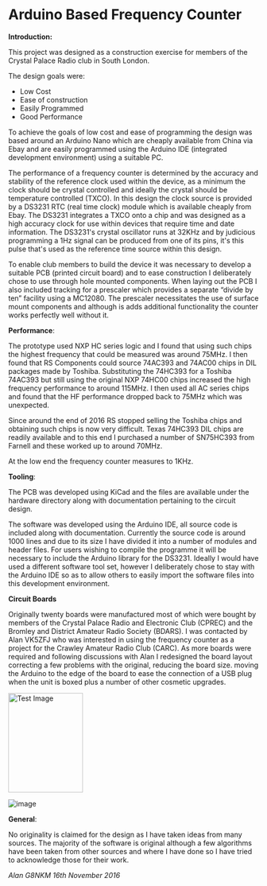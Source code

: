 # Arduino Based Frequency Counter

**Introduction:**

This project was designed as a construction exercise for members of the Crystal Palace Radio club in South London.



The design goals were:

- Low Cost
- Ease of construction
- Easily Programmed
- Good Performance

To achieve the goals of low cost and ease of programming the design was based around an Arduino Nano which are cheaply available from China via Ebay and are easily programmed using the Arduino IDE (integrated development environment) using a suitable PC.

The performance of a frequency counter is determined by the accuracy and stability of the reference clock used within the device, as a minimum the clock should be crystal controlled and ideally the crystal should be temperature controlled (TXCO). In this design the clock source is provided by a DS3231 RTC (real time clock) module which is available cheaply from Ebay. The DS3231 integrates a TXCO onto a chip and was designed as a high accuracy clock for use within devices that require time and date information. The DS3231's crystal oscillator runs at 32KHz and by judicious programming a 1Hz signal can be produced from one of its pins, it's this pulse that's used as the reference time source within this design.

To enable club members to build the device it was necessary to develop a suitable PCB (printed circuit board) and to ease construction I deliberately chose to use through hole mounted components. When laying out the PCB I also included tracking for a prescaler which provides a separate “divide by ten” facility using a MC12080. The prescaler necessitates the use of surface mount components and although is adds additional functionality the counter works perfectly well without it.

**Performance**:

The prototype used NXP HC series logic and I found that using such chips the highest frequency that could be measured was around 75MHz. I then found that RS Components could source 74AC393 and 74AC00 chips in DIL packages made by Toshiba. Substituting the 74HC393 for a Toshiba 74AC393 but still using the original NXP 74HC00 chips increased the high frequency performance to around 115MHz. I then used all AC series chips and found that the HF performance dropped back to 75MHz which was unexpected.

Since around the end of 2016 RS stopped selling the Toshiba chips and obtaining such chips is now very difficult.  Texas 74HC393 DIL chips are readily available and to this end I purchased a number of SN75HC393 from Farnell and these worked up to around 70MHz.

At the low end the frequency counter measures to 1KHz.

**Tooling**:

The PCB was developed using KiCad and the files are available under the hardware directory along with documentation pertaining to the circuit design.

The software was developed using the Arduino IDE, all source code is included along with documentation. Currently the source code is around 1000 lines and due to its size I have divided it into a number of modules and header files. For users wishing to compile the programme it will be necessary to include the Arduino library for the DS3231. Ideally I would have used a different software tool set, however I deliberately chose to stay with the Arduino IDE so as to allow others to easily import the software files into this development environment.

**Circuit Boards**

Originally twenty boards were manufactured most of which were bought by members of the Crystal Palace Radio and Electronic Club (CPREC) and the Bromley and District Amateur Radio Society (BDARS). I was contacted by Alan VK5ZFJ who was interested in using the frequency counter as a project for the Crawley Amateur Radio Club (CARC). As more boards were required and following discussions with Alan I redesigned the board layout correcting a few problems with the original, reducing the board size. moving the Arduino to the edge of the board to ease the connection of a USB plug when the unit is boxed plus a number of other cosmetic upgrades.


<img src="https://cloud.githubusercontent.com/assets/11939358/26114271/b8b16234-3a54-11e7-8480-9904b1956665.jpg" alt="Test Image" width="150" height="200"/>

![image](https://cloud.githubusercontent.com/assets/11939358/26114271/b8b16234-3a54-11e7-8480-9904b1956665.jpg)


**General**:

No originality is claimed for the design as I have taken ideas from many sources. The majority of the software is original although a few algorithms have been taken from other sources and where I have done so I have tried to acknowledge those for their work.

*Alan
G8NKM 16th November 2016*
